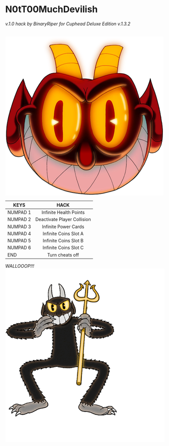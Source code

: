 # N0tT00MuchDevilish  
###### v.1.0 hack by BinaryRiper for Cuphead Deluxe Edition v.1.3.2   
<img src="https://github.com/BinaryRiper/N0tT00MuchDevilish/blob/main/media/icon.png" width="500" height="500">  

| KEYS  | HACK |
| -------- |:--------:|
|NUMPAD 1 | Infinite Health Points
|NUMPAD 2 | Deactivate Player Collision
|NUMPAD 3 | Infinite Power Cards
|NUMPAD 4 | Infinite Coins Slot A
|NUMPAD 5 | Infinite Coins Slot B
|NUMPAD 6 | Infinite Coins Slot C
|END | Turn cheats off

*WALLOOOP!!!*  
<img src="https://github.com/BinaryRiper/N0tT00MuchDevilish/blob/main/media/devilskin.gif">

